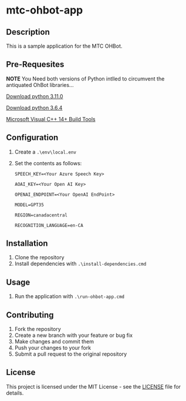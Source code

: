 # mtc-ohbot-app

## Description
This is a sample application for the MTC OHBot.

## Pre-Requesites

**NOTE** You Need both versions of Python intlled to circumvent the antiquated OhBot libraries...

[Download python 3.11.0](https://www.python.org/ftp/python/3.11.0/python-3.11.0-amd64.exe)

[Download python 3.6.4](https://www.python.org/downloads/release/python-364/)

[Microsoft Visual C++ 14+ Build Tools](https://aka.ms/vs/17/release/vs_BuildTools.exe)


## Configuration
1. Create a `.\env\local.env`
2. Set the contents as follows:
   
   `SPEECH_KEY=<Your Azure Speech Key>`
   
   `AOAI_KEY=<Your Open AI Key>`
   
   `OPENAI_ENDPOINT=<Your OpenAI EndPoint>`

   `MODEL=GPT35`
   
   `REGION=canadacentral`

   `RECOGNITION_LANGUAGE=en-CA`
   
   
## Installation
1. Clone the repository
2. Install dependencies with `.\install-dependencies.cmd`

## Usage
1. Run the application with `.\run-ohbot-app.cmd`

## Contributing
1. Fork the repository
2. Create a new branch with your feature or bug fix
3. Make changes and commit them
4. Push your changes to your fork
5. Submit a pull request to the original repository

## License
This project is licensed under the MIT License - see the [LICENSE](LICENSE) file for details.
